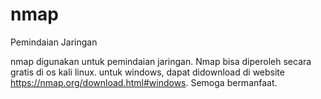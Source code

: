 # nmap
Pemindaian Jaringan

nmap digunakan untuk pemindaian jaringan. Nmap bisa diperoleh secara gratis di os kali linux. untuk windows, dapat didownload di website https://nmap.org/download.html#windows. Semoga bermanfaat.
